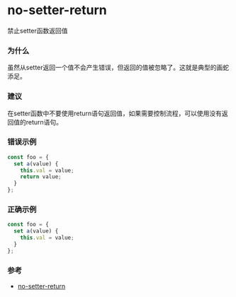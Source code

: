 # no-setter-return

禁止setter函数返回值

### 为什么

虽然从setter返回一个值不会产生错误，但返回的值被忽略了。这就是典型的画蛇添足。

### 建议

在setter函数中不要使用return语句返回值，如果需要控制流程，可以使用没有返回值的return语句。

### 错误示例

```js
const foo = {
  set a(value) {
    this.val = value;
    return value;
  }
};
```

### 正确示例

```js
const foo = {
  set a(value) {
    this.val = value;
  }
};
```

### 参考

- [no-setter-return](https://eslint.org/docs/rules/no-setter-return)
